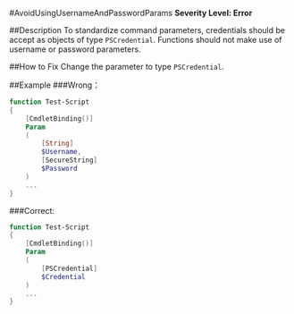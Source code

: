 #AvoidUsingUsernameAndPasswordParams
**Severity Level: Error**

##Description
To standardize command parameters, credentials should be accept as objects of type ```PSCredential```. Functions should not make use of username or password parameters.

##How to Fix
Change the parameter to type ```PSCredential```.

##Example
###Wrong：    
``` PowerShell
function Test-Script
{
    [CmdletBinding()]
    Param
    (
        [String]
        $Username,
        [SecureString]
        $Password
    )
    ...
}
```

###Correct:   
``` PowerShell
function Test-Script
{
    [CmdletBinding()]
    Param
    (
        [PSCredential]
        $Credential
    )
    ...
}
```
